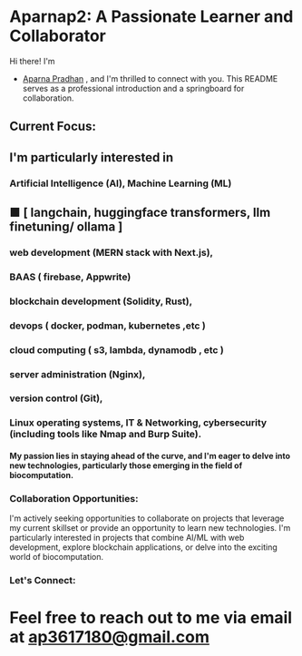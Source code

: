 # Aparnap2: A Passionate Learner and Collaborator
Hi there! I'm 
- [Aparna Pradhan](https://github.com/Aparnap2)
, and I'm thrilled to connect with you. This README serves as a professional introduction and a springboard for collaboration.

## Current Focus: 
## I'm particularly interested in

                  
 ### Artificial Intelligence (AI), Machine Learning (ML)
## ■ [ langchain,  huggingface transformers, llm finetuning/ ollama  ]


 ### web development (MERN stack with Next.js),

### BAAS ( firebase,  Appwrite) 

### blockchain development (Solidity, Rust),

### devops ( docker, podman, kubernetes ,etc )

### cloud computing ( s3, lambda, dynamodb , etc )

 ### server administration (Nginx), 

 ### version control (Git),

 ### Linux operating systems, IT & Networking,  cybersecurity (including tools like Nmap and Burp Suite).
 
 
 #### My passion lies in staying ahead of the curve, and I'm eager to delve into new technologies, particularly those emerging in the field of biocomputation.
 
### Collaboration Opportunities:

I'm actively seeking opportunities to collaborate on projects that leverage my current skillset or provide an opportunity to learn new technologies. I'm particularly interested in projects that combine AI/ML with web development, explore blockchain applications, or delve into the exciting world of biocomputation.


  ### Let's Connect:

# Feel free to reach out to me via email at ap3617180@gmail.com
